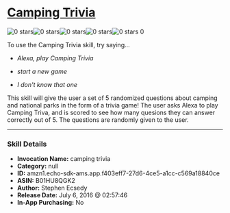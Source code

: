 # [Camping Trivia](http://alexa.amazon.com/#skills/amzn1.echo-sdk-ams.app.f403eff7-27d6-4ce5-a1cc-c569a18840ce)
![0 stars](../../images/ic_star_border_black_18dp_1x.png)![0 stars](../../images/ic_star_border_black_18dp_1x.png)![0 stars](../../images/ic_star_border_black_18dp_1x.png)![0 stars](../../images/ic_star_border_black_18dp_1x.png)![0 stars](../../images/ic_star_border_black_18dp_1x.png) 0

To use the Camping Trivia skill, try saying...

* *Alexa, play Camping Trivia*

* *start a new game*

* *I don't know that one*

This skill will give the user a set of 5 randomized questions about camping and national parks in the form of a trivia game!  The user asks Alexa to play Camping Triva, and is scored to see how many quesions they can answer correctly out of 5.  The questions are randomly given to the user.

***

### Skill Details

* **Invocation Name:** camping trivia
* **Category:** null
* **ID:** amzn1.echo-sdk-ams.app.f403eff7-27d6-4ce5-a1cc-c569a18840ce
* **ASIN:** B01HU8QGK2
* **Author:** Stephen Ecsedy
* **Release Date:** July 6, 2016 @ 02:57:46
* **In-App Purchasing:** No
